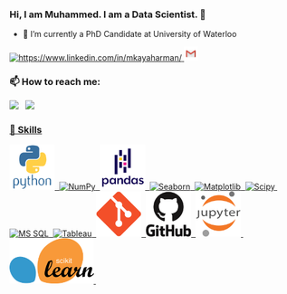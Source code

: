 ### Hi, I am Muhammed. I am a Data Scientist. 👋

- 🔭 I’m currently a PhD Candidate at University of Waterloo

<a href="https://www.linkedin.com/in/mkayaharman/" target="_blank">
    <img src="https://img.shields.io/badge/%20-linkedin-0072b1" alt="https://www.linkedin.com/in/mkayaharman/">
</a>

<a href="mailto:mkayaharm@gmail.com" target="_blank">
    <img src="https://github.com/eryilmazysf/eryilmazysf/blob/main/gmail.jpg"  width="25" height="25" alt="mailto:mailto:mkayaharm@gmail.com">
</a>

###  📫 How to reach me: 

[<img src="https://img.icons8.com/color/48/000000/linkedin.png" width="5%"/>](https://www.linkedin.com/in/mkayaharman/)  &nbsp; 
<a href="mailto:mkayaharm@gmail.com"> <img src="https://img.icons8.com/fluent/48/000000/gmail.png" width="5%"/>
 

###  🚀 Skills

<div>
  <img src="https://github.com/devicons/devicon/blob/master/icons/python/python-original-wordmark.svg" title="Python" alt="Python" width="80" height="80"/>&nbsp;
  <img src="https://github.com/numpy/numpy/blob/main/branding/logo/secondary/numpylogo2.png" title="NumPy" alt="NumPy" width="80" height="80"/>&nbsp;
  <img src="https://github.com/devicons/devicon/blob/master/icons/pandas/pandas-original-wordmark.svg" title="Pandas" alt="Pandas" width="80" height="80"/>&nbsp;
  <img src="https://seaborn.pydata.org/_images/logo-tall-lightbg.svg" title="Seaborn" alt="Seaborn" width="80" height="80"/>&nbsp;
  <img src="https://upload.wikimedia.org/wikipedia/commons/8/84/Matplotlib_icon.svg" title="Matplotlib" alt="Matplotlib" width="80" height="80"/>&nbsp;
  <img src="https://github.com/scipy/archive/blob/main/branding/logos/scipy_logo.svg" title="Scipy" alt="Scipy" width="80" height="80"/>&nbsp;
  <img src="https://upload.wikimedia.org/wikipedia/de/8/8c/Microsoft_SQL_Server_Logo.svg" title="MS SQL" alt="MS SQL" width="80" height="80"/>&nbsp;
  <img src="https://surveymonkey-assets.s3.amazonaws.com/papiasset/apps/logos/2e989404-aed0-41ea-9198-ddc1c76d7a4a" title="Tableau" alt="Tableau" height="80"/>&nbsp;
  <img src="https://github.com/devicons/devicon/blob/master/icons/git/git-original.svg" title="Git" alt="Git" height="80"/>&nbsp;
  <img src="https://github.com/devicons/devicon/blob/master/icons/github/github-original-wordmark.svg" title="GitHub" alt="GitHub" height="80"/>&nbsp; 
  <img src="https://github.com/devicons/devicon/blob/master/icons/jupyter/jupyter-original-wordmark.svg" title="Jupyter" alt="Jupyter" height="80"/>&nbsp; 
  <img src="https://github.com/scikit-learn/scikit-learn/blob/main/doc/logos/1280px-scikit-learn-logo.png" title="Scikit-learn" alt="Scikit-learn" height="80"/>&nbsp; 
 
  
  
</div>

